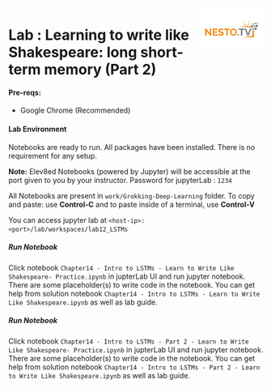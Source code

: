 <img align="right" src="./logo-small.png">

# Lab : Learning to write like Shakespeare: long short-term memory (Part 2)

#### Pre-reqs:
- Google Chrome (Recommended)

#### Lab Environment
Notebooks are ready to run. All packages have been installed. There is no requirement for any setup.

**Note:** Elev8ed Notebooks (powered by Jupyter) will be accessible at the port given to you by your instructor. Password for jupyterLab : `1234`

All Notebooks are present in `work/Grokking-Deep-Learning` folder. To copy and paste: use **Control-C** and to paste inside of a terminal, use **Control-V**

You can access jupyter lab at `<host-ip>:<port>/lab/workspaces/lab12_LSTMs`

##### Run Notebook
Click notebook `Chapter14 - Intro to LSTMs - Learn to Write Like Shakespeare- Practice.ipynb` in jupterLab UI and run jupyter notebook. 
There are some placeholder(s) to write code in the notebook. You can get help from solution notebook `Chapter14 - Intro to LSTMs - Learn to Write Like Shakespeare.ipynb` as well as lab guide.
 
 
##### Run Notebook
Click notebook `Chapter14 - Intro to LSTMs - Part 2 - Learn to Write Like Shakespeare- Practice.ipynb` in jupterLab UI and run jupyter notebook. 
There are some placeholder(s) to write code in the notebook. You can get help from solution notebook `Chapter14 - Intro to LSTMs - Part 2 - Learn to Write Like Shakespeare.ipynb` as well as lab guide.
 